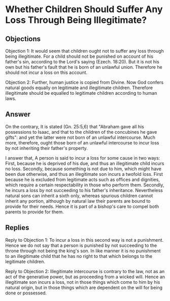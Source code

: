 # Whether Children Should Suffer Any Loss Through Being Illegitimate?

## Objections

Objection 1: It would seem that children ought not to suffer any loss through being illegitimate. For a child should not be punished on account of his father's sin, according to the Lord's saying (Ezech. 18:20). But it is not his own but his father's fault that he is born of an unlawful union. Therefore he should not incur a loss on this account.

Objection 2: Further, human justice is copied from Divine. Now God confers natural goods equally on legitimate and illegitimate children. Therefore illegitimate should be equalled to legitimate children according to human laws.

## Answer

On the contrary, It is stated (Gn. 25:5,6) that "Abraham gave all his possessions to Isaac, and that to the children of the concubines he gave gifts": and yet the latter were not born of an unlawful intercourse. Much more, therefore, ought those born of an unlawful intercourse to incur loss by not inheriting their father's property.

I answer that, A person is said to incur a loss for some cause in two ways: First, because he is deprived of his due, and thus an illegitimate child incurs no loss. Secondly, because something is not due to him, which might have been due otherwise, and thus an illegitimate son incurs a twofold loss. First because he is excluded from legitimate acts such as offices and dignities, which require a certain respectability in those who perform them. Secondly, he incurs a loss by not succeeding to his father's inheritance. Nevertheless natural sons can inherit a sixth only, whereas spurious children cannot inherit any portion, although by natural law their parents are bound to provide for their needs. Hence it is part of a bishop's care to compel both parents to provide for them.

## Replies

Reply to Objection 1: To incur a loss in this second way is not a punishment. Hence we do not say that a person is punished by not succeeding to the throne through not being the king's son. In like manner it is no punishment to an illegitimate child that he has no right to that which belongs to the legitimate children.

Reply to Objection 2: Illegitimate intercourse is contrary to the law, not as an act of the generative power, but as proceeding from a wicked will. Hence an illegitimate son incurs a loss, not in those things which come to him by his natural origin, but in those things which are dependent on the will for being done or possessed.